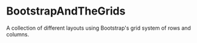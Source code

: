 # BootstrapAndTheGrids

A collection of different layouts using Bootstrap's grid system of rows and columns.
